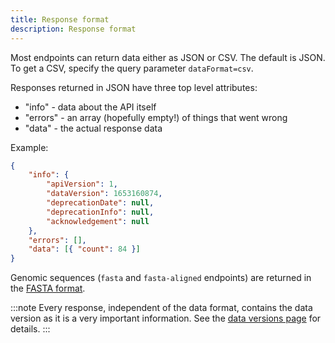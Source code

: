 ```yaml
---
title: Response format
description: Response format
---
```


Most endpoints can return data either as JSON or CSV. The default is JSON. To get a CSV, specify the query parameter `dataFormat=csv`.

Responses returned in JSON have three top level attributes:

-   "info" - data about the API itself
-   "errors" - an array (hopefully empty!) of things that went wrong
-   "data" - the actual response data

Example:

```json
{
    "info": {
        "apiVersion": 1,
        "dataVersion": 1653160874,
        "deprecationDate": null,
        "deprecationInfo": null,
        "acknowledgement": null
    },
    "errors": [],
    "data": [{ "count": 84 }]
}
```

Genomic sequences (`fasta` and `fasta-aligned` endpoints) are returned in the [FASTA format](https://en.wikipedia.org/wiki/FASTA_format).

:::note
Every response, independent of the data format, contains the data version as it is a very important information. See the [data versions page](../data-versions/) for details.
:::

